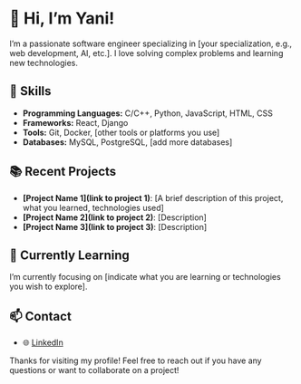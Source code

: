 # 👋 Hi, I’m Yani!

I’m a passionate software engineer specializing in [your specialization, e.g., web development, AI, etc.]. I love solving complex problems and learning new technologies.

## 🔧 Skills

- **Programming Languages:** C/C++, Python, JavaScript, HTML, CSS
- **Frameworks:** React, Django
- **Tools:** Git, Docker, [other tools or platforms you use]
- **Databases:** MySQL, PostgreSQL, [add more databases]

## 📚 Recent Projects

- **[Project Name 1](link to project 1)**: [A brief description of this project, what you learned, technologies used]
- **[Project Name 2](link to project 2)**: [Description]
- **[Project Name 3](link to project 3)**: [Description]

## 🌱 Currently Learning

I’m currently focusing on [indicate what you are learning or technologies you wish to explore].

## 📫 Contact

- 🌐 [LinkedIn](https://www.linkedin.com/in/ykifadji/)

Thanks for visiting my profile! Feel free to reach out if you have any questions or want to collaborate on a project!

